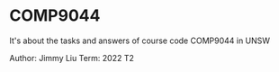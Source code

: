 # COMP9044
It's about the tasks and answers of course code COMP9044 in UNSW

Author: Jimmy Liu
Term: 2022 T2

